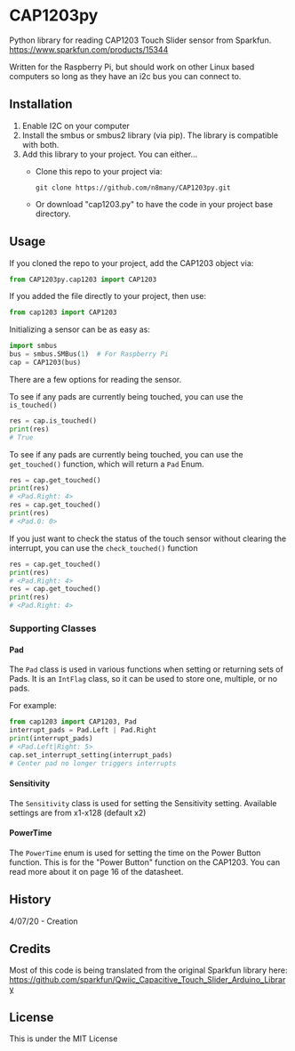# CAP1203py
Python library for reading CAP1203 Touch Slider sensor from Sparkfun. https://www.sparkfun.com/products/15344

Written for the Raspberry Pi, but should work on other Linux based computers so long as they have an i2c bus you can 
connect to.

## Installation
1. Enable I2C on your computer
2. Install the smbus or smbus2 library (via pip). The library is compatible with both.
3. Add this library to your project. You can either...
    * Clone this repo to your project via:

       ```git clone https://github.com/n8many/CAP1203py.git```

   * Or download "cap1203.py" to have the code in your project base directory.

## Usage

If you cloned the repo to your project, add the CAP1203 object via:

```python
from CAP1203py.cap1203 import CAP1203
```

If you added the file directly to your project, then use:

```python
from cap1203 import CAP1203
```

Initializing a sensor can be as easy as:

```python
import smbus
bus = smbus.SMBus(1)  # For Raspberry Pi 
cap = CAP1203(bus)
```

There are a few options for reading the sensor.

To see if any pads are currently being touched, you can use the ```is_touched()```

```python
res = cap.is_touched()
print(res)
# True
```

To see if any pads are currently being touched, you can use the ```get_touched()``` function, which will return a 
```Pad``` Enum.
```python
res = cap.get_touched()
print(res)
# <Pad.Right: 4>
res = cap.get_touched()
print(res)
# <Pad.0: 0>
```

If you just want to check the status of the touch sensor without clearing the interrupt, you can use the 
```check_touched()``` function
```python
res = cap.get_touched()
print(res)
# <Pad.Right: 4>
res = cap.get_touched()
print(res)
# <Pad.Right: 4>
```

### Supporting Classes

#### Pad
The ```Pad``` class is used in various functions when setting or returning sets of Pads. It is an ```IntFlag``` class, 
so it can be used to store one, multiple, or no pads. 

For example:
```python
from cap1203 import CAP1203, Pad
interrupt_pads = Pad.Left | Pad.Right
print(interrupt_pads)
# <Pad.Left|Right: 5>
cap.set_interrupt_setting(interrupt_pads)
# Center pad no longer triggers interrupts
```

#### Sensitivity
The ```Sensitivity``` class is used for setting the Sensitivity setting. Available settings are from x1-x128 (default x2)

#### PowerTime
The ```PowerTime``` enum is used for setting the time on the Power Button function. This is for the "Power Button" 
function on the CAP1203. You can read more about it on page 16 of the datasheet. 

## History

4/07/20 - Creation

## Credits
Most of this code is being translated from the original Sparkfun library here: 
https://github.com/sparkfun/Qwiic_Capacitive_Touch_Slider_Arduino_Library

## License
This is under the MIT License
